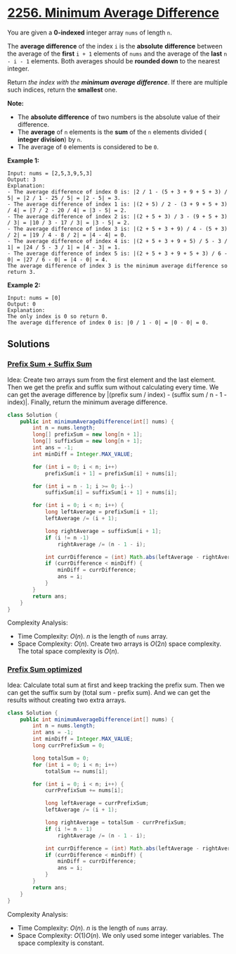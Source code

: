# [2256. Minimum Average Difference](https://leetcode.com/problems/minimum-average-difference/)

You are given a **0-indexed** integer array `nums` of length `n`.

The **average difference** of the index `i` is the **absolute** **difference** between the average of the **first** `i + 1` elements of `nums` and the average of the **last** `n - i - 1` elements. Both averages should be **rounded down** to the nearest integer.

Return _the index with the **minimum average difference**_. If there are multiple such indices, return the **smallest** one.

**Note:**

- The **absolute difference** of two numbers is the absolute value of their difference.
- The **average** of `n` elements is the **sum** of the `n` elements divided ( **integer division**) by `n`.
- The average of `0` elements is considered to be `0`.

**Example 1:**

```
Input: nums = [2,5,3,9,5,3]
Output: 3
Explanation:
- The average difference of index 0 is: |2 / 1 - (5 + 3 + 9 + 5 + 3) / 5| = |2 / 1 - 25 / 5| = |2 - 5| = 3.
- The average difference of index 1 is: |(2 + 5) / 2 - (3 + 9 + 5 + 3) / 4| = |7 / 2 - 20 / 4| = |3 - 5| = 2.
- The average difference of index 2 is: |(2 + 5 + 3) / 3 - (9 + 5 + 3) / 3| = |10 / 3 - 17 / 3| = |3 - 5| = 2.
- The average difference of index 3 is: |(2 + 5 + 3 + 9) / 4 - (5 + 3) / 2| = |19 / 4 - 8 / 2| = |4 - 4| = 0.
- The average difference of index 4 is: |(2 + 5 + 3 + 9 + 5) / 5 - 3 / 1| = |24 / 5 - 3 / 1| = |4 - 3| = 1.
- The average difference of index 5 is: |(2 + 5 + 3 + 9 + 5 + 3) / 6 - 0| = |27 / 6 - 0| = |4 - 0| = 4.
The average difference of index 3 is the minimum average difference so return 3.
```

**Example 2:**

```
Input: nums = [0]
Output: 0
Explanation:
The only index is 0 so return 0.
The average difference of index 0 is: |0 / 1 - 0| = |0 - 0| = 0.
```

## Solutions
### [Prefix Sum + Suffix Sum](./MinimumAverageDifference.java)

Idea: Create two arrays sum from the first element and the last element. Then we get the prefix and suffix sum without calculating every time. We can get the average difference by |(prefix sum / index) -  (suffix sum / n - 1 - index)|. Finally, return the minimum average difference.

```java
class Solution {
    public int minimumAverageDifference(int[] nums) {
        int n = nums.length;
        long[] prefixSum = new long[n + 1];
        long[] suffixSum = new long[n + 1];
        int ans = -1;
        int minDiff = Integer.MAX_VALUE;

        for (int i = 0; i < n; i++)
            prefixSum[i + 1] = prefixSum[i] + nums[i];

        for (int i = n - 1; i >= 0; i--)
            suffixSum[i] = suffixSum[i + 1] + nums[i];

        for (int i = 0; i < n; i++) {
            long leftAverage = prefixSum[i + 1];
            leftAverage /= (i + 1);

            long rightAverage = suffixSum[i + 1];
            if (i != n -1)
                rightAverage /= (n - 1 - i);

            int currDifference = (int) Math.abs(leftAverage - rightAverage);
            if (currDifference < minDiff) {
                minDiff = currDifference;
                ans = i;
            }
        }
        return ans;
    }
}
```

Complexity Analysis:

- Time Complexity: $O(n)$. $n$ is the length of `nums` array.
- Space Complexity: $O(n)$. Create two arrays is $O(2n)$ space complexity. The total space complexity is $O(n)$.

### [Prefix Sum optimized](./MinimumAverageDifference2.java)

Idea: Calculate total sum at first and keep tracking the prefix sum. Then we can get the suffix sum by (total sum - prefix sum). And we can get the results without creating two extra arrays.

```java
class Solution {
    public int minimumAverageDifference(int[] nums) {
        int n = nums.length;
        int ans = -1;
        int minDiff = Integer.MAX_VALUE;
        long currPrefixSum = 0;

        long totalSum = 0;
        for (int i = 0; i < n; i++)
            totalSum += nums[i];

        for (int i = 0; i < n; i++) {
            currPrefixSum += nums[i];

            long leftAverage = currPrefixSum;
            leftAverage /= (i + 1);

            long rightAverage = totalSum - currPrefixSum;
            if (i != n - 1)
                rightAverage /= (n - 1 - i);

            int currDifference = (int) Math.abs(leftAverage - rightAverage);
            if (currDifference < minDiff) {
                minDiff = currDifference;
                ans = i;
            }
        }
        return ans;
    }
}
```

Complexity Analysis:

- Time Complexity: $O(n)$. $n$ is the length of `nums` array.
- Space Complexity: $O(1)$$O(n)$. We only used some integer variables. The space complexity is constant.
